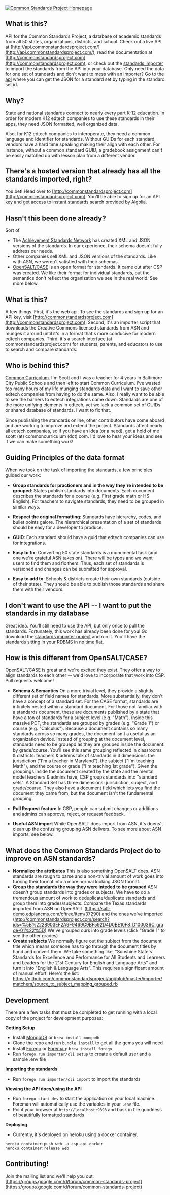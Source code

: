 [![Common Standards Project Homepage](https://cl.ly/3U43401V0P2o/download/Screen%20Shot%202016-08-19%20at%205.02.51%20PM.png)](http://commonstandardsproject.com)

## What is this?

API for the Common Standards Project, a database of academic standards from all 50 states, organizations, districts, and school. Check out a live API at [http://api.commonstandardsproject.com/](http://api.commonstandardsproject.com/), read the documentation at [http://commonstandardsproject.com](http://commonstandardsproject.com), or check out the [standards importer](https://github.com/commonstandardsproject/standards-importer) to import the standards from the API into your database. Only need the data for one set of standards and don't want to mess with an importer? Go to the [api](http://api.commonstandardsproject.com) where you can get the JSON for a standard set by typing in the standard set id.

## Why?

State and national standards connect to nearly every part K-12 education. In order for modern K12 edtech companies to use these standards in their apps, they need JSON formatted, well organized data.

Also, for K12 edtech companies to interoperate, they need a common language and identifier for standards. Without GUIDs for each standard, vendors have a hard time speaking making their align with each other. For instance, without a common standard GUID, a gradebook assignment can't be easily matched up with lesson plan from a different vendor.

## There's a hosted version that already has all the standards imported, right?

You bet! Head over to [http://commonstandardsproject.com](http://commonstandardsproject.com). You'll be able to sign up for an API key and get access to instant standards search provided by Algolia.

## Hasn't this been done already?

Sort of.

- The [Achievement Standards Network](http://asn.jesandco.org/) has created XML and JSON versions of the standards. In our experience, their schema doesn't fully address our needs.
- Other companies sell XML and JSON versions of the standards. Like with ASN, we weren't satisfied with their schemas.
- [OpenSALT/CASE](https://sites.google.com/view/opensalt/home) is an open format for standards. It came out after CSP was created. We like their format for individual standards, but the semantics don't reflect the organization we see in the real world. See more below.

## What is this?

A few things. First, it's the web api. To see the standards and sign up for an API key, visit [http://commonstandardsproject.com](http://commonstandardsproject.com). Second, it's an importer script that downloads the Creative Commons licensed standards from ASN and munges it around until it's in a format that's more conducive for modern edtech companies. Third, it's a search interface (at commonstandardsproject.com) for students, parents, and educators to use to search and compare standards.

## Who is behind this?

[Common Curriculum](https://commoncurriculum.com). I'm Scott and I was a teacher for 4 years in Baltimore City Public Schools and then left to start Common Curriculum. I've wasted too many hours of my life munging standards data and I want to save other edtech companies from having to do the same. Also, I really want to be able to see the barriers to edtech integrations come down. Standards are one of the more unifying elements in edtech, yet we lack a common set of GUIDs or shared database of standards. I want to fix that.

Since publishing the standards online, other contributors have come aboard and are working to improve and extend the project. Standards affect nearly all edtech companies, so if you have an idea (or a need), get a hold of me scott (at) commoncurriculum (dot) com. I'd love to hear your ideas and see if we can make something work!

## Guiding Principles of the data format

When we took on the task of importing the standards, a few principles guided our work:

- **Group standards for practioners and in the way they're intended to be grouped**: States publish standards into documents. Each document describes the standards for a course (e.g. First grade math or HS English). For teachers to navigate standards, they need to be grouped in similar ways.

- **Respect the original formatting**: Standards have hierarchy, codes, and bullet points galore. The hierarchical presentation of a set of standards should be easy for a developer to produce.

- **GUID**: Each standard should have a guid that edtech companies can use for integrations.

- **Easy to fix**: Converting 50 state standards is a monumental task (and one we're grateful ASN takes on). There will be typos and we want users to find them and fix them. Thus, each set of standards is versioned and changes can be submitted for approval.

- **Easy to add to**: Schools & districts create their own standards (outside of their state). They should be able to publish those standards and share them with their vendors.

## I don't want to use the API -- I want to put the standards in my database

Great idea. You'll still need to use the API, but only once to pull the standards. Fortunately, this work has already been done for you! Go download the [standards importer project](https://github.com/commonstandardsproject/standards-importer) and run it. You'll have the standards sitting in your RDBMS in no time flat.

## How is this different from OpenSALT/CASE?

OpenSALT/CASE is great and we're excited they exist. They offer a way to align standards to each other -- we'd love to incorporate that work into CSP. Pull requests welcome!

- **Schema & Semantics**
  On a more trivial level, they provide a slightly different set of field names for standards. More substantially, they don't have a concept of a standard set. For the CASE format, standards are infinitely nested within a standard document. For those not familiar with a standards document, these are documents published by a state that have a ton of standards for a subject level (e.g. "Math"). Inside this massive PDF, the standards are grouped by grades (e.g. "Grade 1") or course (e.g. "Calculus"). Because a document contains so many standards across so many grades, the document isn't a useful as an organization device. Instead of grouping at the document level, standards need to be grouepd as they are grouped inside the document: by grade/course. You'll see this same grouping reflected in classrooms & districts: teachers & admins talk of standards in 3 dimensions: the jurisdiction ("I'm a teacher in Maryland"), the subject ("I'm teaching Math"), and the course or grade ("I'm teaching 1st grade"). Given the groupings inside the document created by the state and the mental model teachers & admins have, CSP groups standards into "standard sets". A Standard Set has three dimensions: jurisdiction, subject, and grade/course. They also have a document field which lets you find the document they came from, but the document isn't the fundamental grouping.

- **Pull Request feature**
  In CSP, people can submit changes or additions and admins can approve, reject, or request feedback.

- **Useful ASN import**
  While OpenSALT does import from ASN, it's doens't clean up the confusing grouping ASN delivers. To see more about ASN imports, see below.

## What does the Common Standards Project do to improve on ASN standards?

- **Normalize the attributes** This is also something OpenSALT does. ASN standards are rough to parse and a non-trivial amount of work goes into turning their format into a more normal looking JSON format.
- **Group the standards the way they were inteded to be grouped** ASN doesn't group standards into grades or subjects. We have to do a tremendous amount of work to deduplicate/duplicate standards and group them into grades/subjects. Compare the Texas standards imported from ASN on OpenSALT (https://salt-demo.edplancms.com/cftree/item/37290) and the ones we've imported (http://commonstandardsproject.com/search?ids=%5B%2228903EF2A9F9469C9BF592D4D0BE10F8_D100036C_grade-01%22%5D) We've grouped ours into grade levels (click "Grade 1" to see the other grades)
- **Create subjects** We normally figure out the subject from the document title which means someone has to go through the document titles by hand and convert them. We take something like, "Sunshine State's Standards for Excellence and Performance for All Students and Learners and Leaders for the 21st Century for English and Language Arts" and turn it into "English & Language Arts". This requires a significant amount of manual effort. Here's the list: https://github.com/commonstandardsproject/api/blob/master/importer/matchers/source_to_subject_mapping_grouped.rb

## Development

There are a few tasks that must be completed to get running with a local copy of the project for development purposes:

**Getting Setup**

- Install [MongoDB](https://www.mongodb.org/) or `brew install mongodb`
- Clone the repo and run `bundle install` to get all the gems you will need
- Install [Forego](https://github.com/ddollar/forego) or [Foreman](https://github.com/ddollar/foreman): `brew install forego`
- Run `forego run importer/cli setup` to create a default user and a sample .env file

**Importing the standards**

- Run `forego run importer/cli import` to import the standards

**Viewing the API docs/using the API**

- Run `forego start dev` to start the application on your local machine. Foreman will automatically use the variables in your `.env` file.
- Point your browser at `http://localhost:9393` and bask in the goodness of beautifully formatted standards

**Deploying**

- Currently, it's deployed on heroku using a docker container.

```
heroku container:push web -a csp-api-docker
heroku container:release web
```

## Contributing!

Join the mailing list and we'll help you out: [https://groups.google.com/d/forum/common-standards-project](https://groups.google.com/d/forum/common-standards-project)

